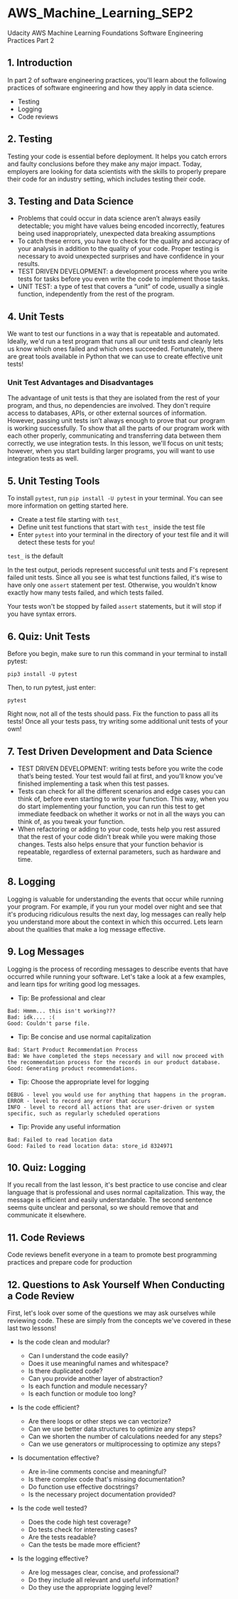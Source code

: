 # AWS_Machine_Learning_SEP2
Udacity AWS Machine Learning Foundations Software Engineering Practices Part 2

## 1. Introduction

In part 2 of software engineering practices, you'll learn about the following practices of software engineering and how they apply in data science.

* Testing
* Logging
* Code reviews

## 2. Testing
Testing your code is essential before deployment. It helps you catch errors and faulty conclusions before they make any major impact. Today, employers are looking for data scientists with the skills to properly prepare their code for an industry setting, which includes testing their code.

## 3. Testing and Data Science
* Problems that could occur in data science aren’t always easily detectable; you might have values being encoded incorrectly, features being used inappropriately, unexpected data breaking assumptions
* To catch these errors, you have to check for the quality and accuracy of your analysis in addition to the quality of your code. Proper testing is necessary to avoid unexpected surprises and have confidence in your results.
* TEST DRIVEN DEVELOPMENT: a development process where you write tests for tasks before you even write the code to implement those tasks.
* UNIT TEST: a type of test that covers a “unit” of code, usually a single function, independently from the rest of the program.

## 4. Unit Tests
We want to test our functions in a way that is repeatable and automated. Ideally, we'd run a test program that runs all our unit tests and cleanly lets us know which ones failed and which ones succeeded. Fortunately, there are great tools available in Python that we can use to create effective unit tests!

### Unit Test Advantages and Disadvantages
The advantage of unit tests is that they are isolated from the rest of your program, and thus, no dependencies are involved. They don't require access to databases, APIs, or other external sources of information. However, passing unit tests isn’t always enough to prove that our program is working successfully. To show that all the parts of our program work with each other properly, communicating and transferring data between them correctly, we use integration tests. In this lesson, we'll focus on unit tests; however, when you start building larger programs, you will want to use integration tests as well.

## 5. Unit Testing Tools
To install ```pytest```, run ```pip install -U pytest``` in your terminal. You can see more information on getting started here.

* Create a test file starting with ```test_```
* Define unit test functions that start with ```test_``` inside the test file
* Enter ```pytest``` into your terminal in the directory of your test file and it will detect these tests for you!

```test_``` is the default

In the test output, periods represent successful unit tests and F's represent failed unit tests. Since all you see is what test functions failed, it's wise to have only one ```assert``` statement per test. Otherwise, you wouldn't know exactly how many tests failed, and which tests failed.

Your tests won't be stopped by failed ```assert``` statements, but it will stop if you have syntax errors.

## 6. Quiz: Unit Tests
Before you begin, make sure to run this command in your terminal to install pytest:
```
pip3 install -U pytest
```
Then, to run pytest, just enter:
```
pytest
```
Right now, not all of the tests should pass. Fix the function to pass all its tests! Once all your tests pass, try writing some additional unit tests of your own!

## 7. Test Driven Development and Data Science
* TEST DRIVEN DEVELOPMENT: writing tests before you write the code 
that’s being tested. Your test would fail at first, and you’ll know you’ve finished implementing a task when this test passes.
* Tests can check for all the different scenarios and edge cases you 
can think of, before even starting to write your function. This way, when you do start implementing your function, 
you can run this test to get immediate feedback on whether it works or not in all the ways you can think of, as you tweak your function.
* When refactoring or adding to your code, tests help you rest assured 
that the rest of your code didn't break while you were making those changes. Tests also helps ensure that your function behavior is repeatable, regardless of external parameters, such as hardware and time.

## 8. Logging
Logging is valuable for understanding the events that occur while running your program. For example, if you run your model over night and see that it's producing ridiculous results the next day, log messages can really help you understand more about the context in which this occurred. Lets learn about the qualities that make a log message effective.

## 9. Log Messages
Logging is the process of recording messages to describe events that have occurred while running your software. Let's take a look at a few examples, and learn tips for writing good log messages.

* Tip: Be professional and clear
```
Bad: Hmmm... this isn't working???
Bad: idk.... :(
Good: Couldn't parse file.
```
* Tip: Be concise and use normal capitalization
```
Bad: Start Product Recommendation Process
Bad: We have completed the steps necessary and will now proceed with the recommendation process for the records in our product database.
Good: Generating product recommendations.
```

* Tip: Choose the appropriate level for logging
```
DEBUG - level you would use for anything that happens in the program.
ERROR - level to record any error that occurs
INFO - level to record all actions that are user-driven or system specific, such as regularly scheduled operations
```

* Tip: Provide any useful information
```
Bad: Failed to read location data
Good: Failed to read location data: store_id 8324971
```

## 10. Quiz: Logging
If you recall from the last lesson, it's best practice to use concise and clear language that is professional and uses normal capitalization. This way, the message is efficient and easily understandable. The second sentence seems quite unclear and personal, so we should remove that and communicate it elsewhere.

## 11. Code Reviews
Code reviews benefit everyone in a team to promote best programming practices and prepare code for production

## 12. Questions to Ask Yourself When Conducting a Code Review
First, let's look over some of the questions we may ask ourselves while reviewing code. These are simply from the concepts we've covered in these last two lessons!

* Is the code clean and modular?
   * Can I understand the code easily?
   * Does it use meaningful names and whitespace?
   * Is there duplicated code?
   * Can you provide another layer of abstraction?
   * Is each function and module necessary?
   * Is each function or module too long?

* Is the code efficient?
   * Are there loops or other steps we can vectorize?
   * Can we use better data structures to optimize any steps?
   * Can we shorten the number of calculations needed for any steps?
   * Can we use generators or multiprocessing to optimize any steps?

* Is documentation effective?
   * Are in-line comments concise and meaningful?
   * Is there complex code that's missing documentation?
   * Do function use effective docstrings?
   * Is the necessary project documentation provided?

* Is the code well tested?
   * Does the code high test coverage?
   * Do tests check for interesting cases?
   * Are the tests readable?
   * Can the tests be made more efficient?

* Is the logging effective?
   * Are log messages clear, concise, and professional?
   * Do they include all relevant and useful information?
   * Do they use the appropriate logging level?